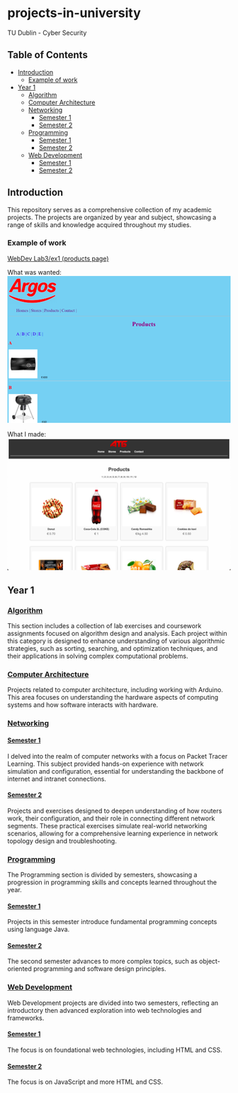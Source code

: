 # projects-in-university
TU Dublin - Cyber Security

## Table of Contents

- [Introduction](#introduction)
  - [Example of work](#Example-of-work)
- [Year 1](#year-1)
  - [Algorithm](#algorithm)
  - [Computer Architecture](#computer-architecture)
  - [Networking](#networking)
    - [Semester 1](#semester-1)
    - [Semester 2](#semester-2)
  - [Programming](#programming)
    - [Semester 1](#semester-1)
    - [Semester 2](#semester-2)
  - [Web Development](#web-development)
    - [Semester 1](#semester-1-1)
    - [Semester 2](#semester-2-1)

## Introduction

This repository serves as a comprehensive collection of my academic projects. The projects are organized by year and subject, showcasing a range of skills and knowledge acquired throughout my studies.

### Example of work

[WebDev Lab3/ex1 (products page)](/Year1/WebDev/Sem1/Lab3/lab03ex1/)

What was wanted:
![Project Screenshot](/Year1/WebDev/Examples/Sem1/Lab3/Wanted%20Result.png)

What I made:
![Project Screenshot](/Year1/WebDev/Examples/Sem1/Lab3/My%20Result.png)

## Year 1

### [Algorithm](/Year1/Algorithm)

This section includes a collection of lab exercises and coursework assignments focused on algorithm design and analysis. Each project within this category is designed to enhance understanding of various algorithmic strategies, such as sorting, searching, and optimization techniques, and their applications in solving complex computational problems.

### [Computer Architecture](/Year1/ComputerAchitecture)

Projects related to computer architecture, including working with Arduino. This area focuses on understanding the hardware aspects of computing systems and how software interacts with hardware.

### [Networking](/Year1/Networking)

#### [Semester 1](/Year1/Networking/Sem1)

I delved into the realm of computer networks with a focus on Packet Tracer Learning. This subject provided hands-on experience with network simulation and configuration, essential for understanding the backbone of internet and intranet connections.

#### [Semester 2](/Year1/Networking/Sem2)

Projects and exercises designed to deepen understanding of how routers work, their configuration, and their role in connecting different network segments. These practical exercises simulate real-world networking scenarios, allowing for a comprehensive learning experience in network topology design and troubleshooting.

### [Programming](/Year1/Programming)

The Programming section is divided by semesters, showcasing a progression in programming skills and concepts learned throughout the year.

#### [Semester 1](/Year1/Programming/Sem1)

Projects in this semester introduce fundamental programming concepts using language Java.

#### [Semester 2](/Year1/Programming/Sem2)

The second semester advances to more complex topics, such as object-oriented programming and software design principles.

### [Web Development](/Year1/WebDev)

Web Development projects are divided into two semesters, reflecting an introductory then advanced exploration into web technologies and frameworks.

#### [Semester 1](/Year1/WebDev/Sem1)

The focus is on foundational web technologies, including HTML and CSS.

#### [Semester 2](/Year1/WebDev/Sem2)

The focus is on JavaScript and more HTML and CSS.
